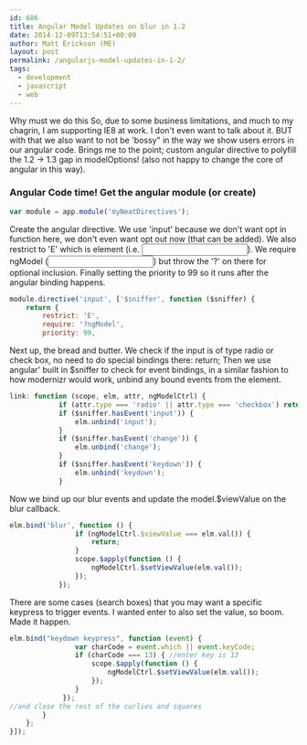```yaml
---
id: 686
title: Angular Model Updates on blur in 1.2
date: 2014-12-09T13:54:51+00:00
author: Matt Erickson (ME)
layout: post
permalink: /angularjs-model-updates-in-1-2/
tags:
  - development
  - javascript
  - web
---
```

Why must we do this So, due to some business limitations, and much to my chagrin, I am supporting IE8 at work. I don't even want to talk about it. BUT with that we also want to not be 'bossy" in the way we show users errors in our angular code. Brings me to the point; custom angular directive to polyfill the 1.2 -> 1.3 gap in modelOptions! (also not happy to change the core of angular in this way). 

### Angular Code time! Get the angular module (or create) 

```javascript
var module = app.module('myNeatDirectives');
```
Create the angular directive. We use 'input' because we don't want opt in function here, we don't even want opt out now (that can be added). We also restrict to 'E' which is element (i.e. <input type="text" />). We require ngModel (<input type="text" />) but throw the '?' on there for optional inclusion. Finally setting the priority to 99 so it runs after the angular binding happens. 

```javascript
module.directive('input', ['$sniffer', function ($sniffer) {
    return {
        restrict: 'E',
        require: '?ngModel',
        priority: 99,
```
Next up, the bread and butter. We check if the input is of type radio or check box, no need to do special bindings there: return; Then we use angular' built in $sniffer to check for event bindings, in a similar fashion to how modernizr would work, unbind any bound events from the element. 

```javascript
link: function (scope, elm, attr, ngModelCtrl) {
            if (attr.type === 'radio' || attr.type === 'checkbox') return;
            if ($sniffer.hasEvent('input')) {
                elm.unbind('input');
            }
            if ($sniffer.hasEvent('change')) {
                elm.unbind('change');
            }
            if ($sniffer.hasEvent('keydown')) {
                elm.unbind('keydown');
            }
```
Now we bind up our blur events and update the model.$viewValue on the blur callback. 

```javascript
elm.bind('blur', function () {
                if (ngModelCtrl.$viewValue === elm.val()) {
                    return;
                }
                scope.$apply(function () {
                    ngModelCtrl.$setViewValue(elm.val());
                });
            });
```
There are some cases (search boxes) that you may want a specific keypress to trigger events. I wanted enter to also set the value, so boom. Made it happen. 

```javascript
elm.bind("keydown keypress", function (event) {
                var charCode = event.which || event.keyCode;
                if (charCode === 13) { //enter key is 13
                    scope.$apply(function () {
                        ngModelCtrl.$setViewValue(elm.val());
                    });
                }
             });
//and close the rest of the curlies and squares
        }
    };
}]);
```